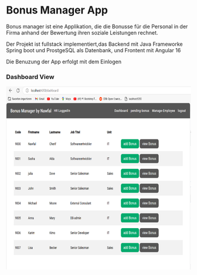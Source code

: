 <h1>Bonus Manager App</h1>
<p> Bonus manager ist eine Applikation, die die Bonusse für die Personal in der Firma anhand der Bewertung ihren soziale Leistungen rechnet. </p>
<p>Der Projekt ist fullstack implementiert,das Backend mit Java Frameworke Spring boot und ProstgeSQL als Datenbank, und Frontent mit Angular 16 </p>
<p>Die Benuzung der App erfolgt mit dem Einlogen</p>
<h3>Dashboard View</h3>
<img src="Screenshots/Dashboard.PNG" width="600" height="500">
